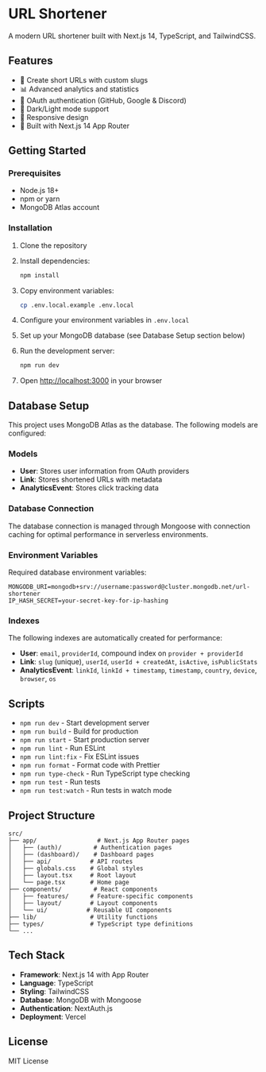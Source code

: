 # URL Shortener

A modern URL shortener built with Next.js 14, TypeScript, and TailwindCSS.

## Features

- 🔗 Create short URLs with custom slugs
- 📊 Advanced analytics and statistics
- 🔐 OAuth authentication (GitHub, Google & Discord)
- 🌙 Dark/Light mode support
- 📱 Responsive design
- 🚀 Built with Next.js 14 App Router

## Getting Started

### Prerequisites

- Node.js 18+
- npm or yarn
- MongoDB Atlas account

### Installation

1. Clone the repository
2. Install dependencies:

   ```bash
   npm install
   ```

3. Copy environment variables:

   ```bash
   cp .env.local.example .env.local
   ```

4. Configure your environment variables in `.env.local`

5. Set up your MongoDB database (see Database Setup section below)

6. Run the development server:

   ```bash
   npm run dev
   ```

6. Open [http://localhost:3000](http://localhost:3000) in your browser

## Database Setup

This project uses MongoDB Atlas as the database. The following models are configured:

### Models

- **User**: Stores user information from OAuth providers
- **Link**: Stores shortened URLs with metadata
- **AnalyticsEvent**: Stores click tracking data

### Database Connection

The database connection is managed through Mongoose with connection caching for optimal performance in serverless environments.

### Environment Variables

Required database environment variables:

```env
MONGODB_URI=mongodb+srv://username:password@cluster.mongodb.net/url-shortener
IP_HASH_SECRET=your-secret-key-for-ip-hashing
```

### Indexes

The following indexes are automatically created for performance:

- **User**: `email`, `providerId`, compound index on `provider + providerId`
- **Link**: `slug` (unique), `userId`, `userId + createdAt`, `isActive`, `isPublicStats`
- **AnalyticsEvent**: `linkId`, `linkId + timestamp`, `timestamp`, `country`, `device`, `browser`, `os`

## Scripts

- `npm run dev` - Start development server
- `npm run build` - Build for production
- `npm run start` - Start production server
- `npm run lint` - Run ESLint
- `npm run lint:fix` - Fix ESLint issues
- `npm run format` - Format code with Prettier
- `npm run type-check` - Run TypeScript type checking
- `npm run test` - Run tests
- `npm run test:watch` - Run tests in watch mode

## Project Structure

```
src/
├── app/                 # Next.js App Router pages
│   ├── (auth)/         # Authentication pages
│   ├── (dashboard)/    # Dashboard pages
│   ├── api/           # API routes
│   ├── globals.css    # Global styles
│   ├── layout.tsx     # Root layout
│   └── page.tsx       # Home page
├── components/         # React components
│   ├── features/      # Feature-specific components
│   ├── layout/        # Layout components
│   └── ui/           # Reusable UI components
├── lib/               # Utility functions
├── types/             # TypeScript type definitions
└── ...
```

## Tech Stack

- **Framework**: Next.js 14 with App Router
- **Language**: TypeScript
- **Styling**: TailwindCSS
- **Database**: MongoDB with Mongoose
- **Authentication**: NextAuth.js
- **Deployment**: Vercel

## License

MIT License
